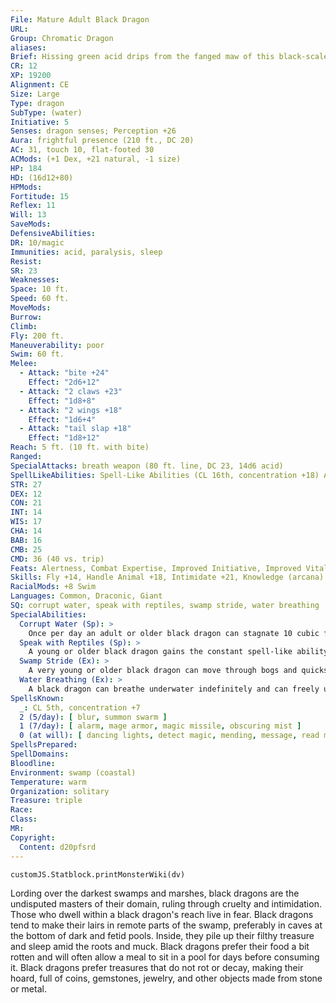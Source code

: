 ```yaml
---
File: Mature Adult Black Dragon
URL: 
Group: Chromatic Dragon
aliases: 
Brief: Hissing green acid drips from the fanged maw of this black-scaled, horned dragon.
CR: 12
XP: 19200
Alignment: CE
Size: Large
Type: dragon
SubType: (water)
Initiative: 5
Senses: dragon senses; Perception +26
Aura: frightful presence (210 ft., DC 20)
AC: 31, touch 10, flat-footed 30
ACMods: (+1 Dex, +21 natural, -1 size)
HP: 184
HD: (16d12+80)
HPMods: 
Fortitude: 15
Reflex: 11
Will: 13
SaveMods: 
DefensiveAbilities: 
DR: 10/magic
Immunities: acid, paralysis, sleep
Resist: 
SR: 23
Weaknesses: 
Space: 10 ft.
Speed: 60 ft.
MoveMods: 
Burrow: 
Climb: 
Fly: 200 ft.
Maneuverability: poor
Swim: 60 ft.
Melee: 
  - Attack: "bite +24"
    Effect: "2d6+12"
  - Attack: "2 claws +23"
    Effect: "1d8+8"
  - Attack: "2 wings +18"
    Effect: "1d6+4"
  - Attack: "tail slap +18"
    Effect: "1d8+12"
Reach: 5 ft. (10 ft. with bite)
Ranged: 
SpecialAttacks: breath weapon (80 ft. line, DC 23, 14d6 acid)
SpellLikeAbilities: Spell-Like Abilities (CL 16th, concentration +18) At will-darkness (70-ft. radius)
STR: 27
DEX: 12
CON: 21
INT: 14
WIS: 17
CHA: 14
BAB: 16
CMB: 25
CMD: 36 (40 vs. trip)
Feats: Alertness, Combat Expertise, Improved Initiative, Improved Vital Strike, Power Attack, Skill Focus (Stealth), Vital Strike, Weapon Focus (bite)
Skills: Fly +14, Handle Animal +18, Intimidate +21, Knowledge (arcana) +21, Perception +26, Spellcraft +21, Stealth +22, Swim +35
RacialMods: +8 Swim
Languages: Common, Draconic, Giant
SQ: corrupt water, speak with reptiles, swamp stride, water breathing
SpecialAbilities:
  Corrupt Water (Sp): >
    Once per day an adult or older black dragon can stagnate 10 cubic feet of still water, making it foul and unable to support water-breathing life. The ability spoils liquids containing water. Liquid-based magic items (such as potions) and items in a creature's possession must succeed on a Will save (DC equal to the dragon's frightful presence) or become ruined. This ability is the equivalent of a 1st-level spell. Its range is equal to that of the dragon's frightful presence.
  Speak with Reptiles (Sp): >
    A young or older black dragon gains the constant spell-like ability to speak with reptiles. This functions as speak with animals, but only with reptilian animals.
  Swamp Stride (Ex): >
    A very young or older black dragon can move through bogs and quicksand without penalty at its normal speed.
  Water Breathing (Ex): >
    A black dragon can breathe underwater indefinitely and can freely use its breath weapon, spells, and other abilities while submerged.
SpellsKnown:
  _: CL 5th, concentration +7
  2 (5/day): [ blur, summon swarm ]
  1 (7/day): [ alarm, mage armor, magic missile, obscuring mist ]
  0 (at will): [ dancing lights, detect magic, mending, message, read magic, prestidigitation ]
SpellsPrepared: 
SpellDomains: 
Bloodline: 
Environment: swamp (coastal)
Temperature: warm
Organization: solitary
Treasure: triple
Race: 
Class: 
MR: 
Copyright:
  Content: d20pfsrd
---
```

```dataviewjs
customJS.Statblock.printMonsterWiki(dv)
```
Lording over the darkest swamps and marshes, black dragons are the undisputed masters of their domain, ruling through cruelty and intimidation. Those who dwell within a black dragon's reach live in fear. Black dragons tend to make their lairs in remote parts of the swamp, preferably in caves at the bottom of dark and fetid pools. Inside, they pile up their filthy treasure and sleep amid the roots and muck. Black dragons prefer their food a bit rotten and will often allow a meal to sit in a pool for days before consuming it. Black dragons prefer treasures that do not rot or decay, making their hoard, full of coins, gemstones, jewelry, and other objects made from stone or metal.
